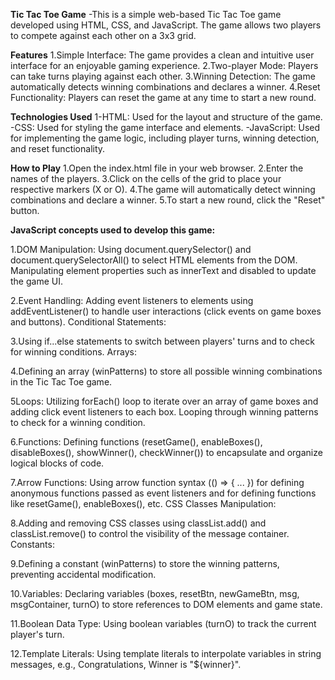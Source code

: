 **Tic Tac Toe Game**
-This is a simple web-based Tic Tac Toe game developed using HTML, CSS, and JavaScript. The game allows two players to compete against each other on a 3x3 grid.

**Features**
1.Simple Interface: The game provides a clean and intuitive user interface for an enjoyable gaming experience.
2.Two-player Mode: Players can take turns playing against each other.
3.Winning Detection: The game automatically detects winning combinations and declares a winner.
4.Reset Functionality: Players can reset the game at any time to start a new round.

**Technologies Used**
1-HTML: Used for the layout and structure of the game.
-CSS: Used for styling the game interface and elements.
-JavaScript: Used for implementing the game logic, including player turns, winning detection, and reset functionality.

**How to Play**
1.Open the index.html file in your web browser.
2.Enter the names of the players.
3.Click on the cells of the grid to place your respective markers (X or O).
4.The game will automatically detect winning combinations and declare a winner.
5.To start a new round, click the "Reset" button.


**JavaScript concepts used to develop this game:**

1.DOM Manipulation:
Using document.querySelector() and document.querySelectorAll() to select HTML elements from the DOM.
Manipulating element properties such as innerText and disabled to update the game UI.

2.Event Handling:
Adding event listeners to elements using addEventListener() to handle user interactions (click events on game boxes and buttons).
Conditional Statements:

3.Using if...else statements to switch between players' turns and to check for winning conditions.
Arrays:

4.Defining an array (winPatterns) to store all possible winning combinations in the Tic Tac Toe game.

5Loops:
Utilizing forEach() loop to iterate over an array of game boxes and adding click event listeners to each box.
Looping through winning patterns to check for a winning condition.

6.Functions:
Defining functions (resetGame(), enableBoxes(), disableBoxes(), showWinner(), checkWinner()) to encapsulate and organize logical blocks of code.

7.Arrow Functions:
Using arrow function syntax (() => { ... }) for defining anonymous functions passed as event listeners and for defining functions like resetGame(), enableBoxes(), etc.
CSS Classes Manipulation:

8.Adding and removing CSS classes using classList.add() and classList.remove() to control the visibility of the message container.
Constants:

9.Defining a constant (winPatterns) to store the winning patterns, preventing accidental modification.

10.Variables:
Declaring variables (boxes, resetBtn, newGameBtn, msg, msgContainer, turnO) to store references to DOM elements and game state.

11.Boolean Data Type:
Using boolean variables (turnO) to track the current player's turn.

12.Template Literals:
Using template literals to interpolate variables in string messages, e.g., Congratulations, Winner is "${winner}".
